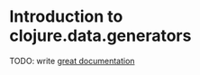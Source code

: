 # Introduction to clojure.data.generators

TODO: write [great documentation](http://jacobian.org/writing/great-documentation/what-to-write/)